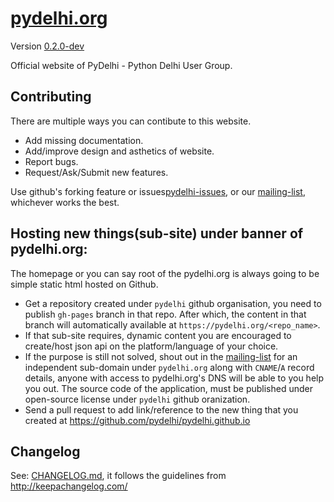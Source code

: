 # [pydelhi.org](https://pydelhi.org)

Version [0.2.0-dev][current-release]

Official website of PyDelhi - Python Delhi User Group.

[current-release]: https://github.com/pydelhi/pydelhi.github.io/issues/3

## Contributing

There are multiple ways you can contibute to this website.

- Add missing documentation.
- Add/improve design and asthetics of website.
- Report bugs.
- Request/Ask/Submit new features.

Use github's forking feature or issues[pydelhi-issues], or our [mailing-list], whichever works the best.

## Hosting new things(sub-site) under banner of pydelhi.org:

The homepage or you can say root of the pydelhi.org is always going to be simple static html hosted on Github.

- Get a repository created under `pydelhi` github organisation, you need to publish `gh-pages` branch in that repo. After which, the content in that branch will automatically available at `https://pydelhi.org/<repo_name>`.
- If that sub-site requires, dynamic content you are encouraged to create/host json api on the platform/language of your choice.
- If the purpose is still not solved, shout out in the [mailing-list] for an independent sub-domain under `pydelhi.org` along with `CNAME`/`A` record details, anyone with access to pydelhi.org's DNS will be able to you help you out. The source code of the application, must be published under open-source license under `pydelhi` github oranization.
- Send a pull request to add link/reference to the new thing that you created at https://github.com/pydelhi/pydelhi.github.io

[pydelhi-issues]: https://github.com/pydelhi/pydelhi.github.io/issues
[github-fork]: https://help.github.com/articles/fork-a-repo/
[mailing-list]: http://bit.ly/pydelhi-mailinglist

## Changelog

See: [CHANGELOG.md], it follows the guidelines from http://keepachangelog.com/

[CHANGELOG.md]: https://github.com/pydelhi/pydelhi.github.io/blob/master/CHANGELOG.md
